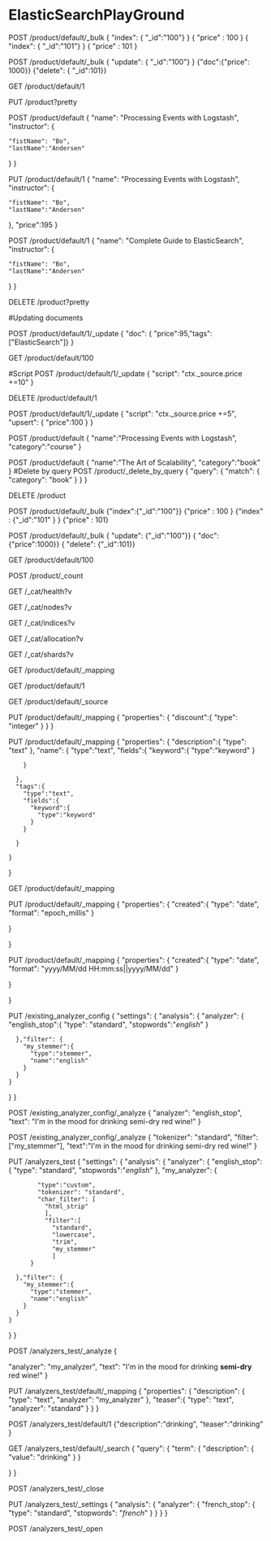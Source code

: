 # ElasticSearchPlayGround

POST /product/default/_bulk
{ "index": { "_id":"100"} }
{ "price" : 100 }
{ "index": { "_id":"101"} }
{ "price" : 101 }

POST /product/default/_bulk
{ "update": { "_id":"100"} }
{"doc":{"price": 1000}}
{"delete": { "_id":101}}

GET /product/default/1

PUT /product?pretty

POST /product/default
{
  "name": "Processing Events with Logstash",
  "instructor": {
    
    "fistName": "Bo",
    "lastName":"Andersen"
  }
}

PUT /product/default/1
{
  "name": "Processing Events with Logstash",
  "instructor": {
    
    "fistName": "Bo",
    "lastName":"Andersen"
  },
  "price":195
}

POST /product/default/1
{
  "name": "Complete Guide to ElasticSearch",
  "instructor": {
    
    "fistName": "Bo",
    "lastName":"Andersen"
  }
}

DELETE /product?pretty

#Updating documents

POST /product/default/1/_update 
{
  "doc": { "price":95,"tags":["ElasticSearch"]}
}

GET /product/default/100

#Script
POST /product/default/1/_update
{
  "script": "ctx._source.price +=10"
}

DELETE /product/default/1

POST /product/default/1/_update
{
  "script": "ctx._source.price +=5",
  "upsert": {
    "price":100
  }
}

POST /product/default
{
  "name":"Processing Events with Logstash",
  "category":"course"
}

POST /product/default
{
  "name":"The Art of Scalability",
  "category":"book"
}
#Delete by query
POST /product/_delete_by_query
{
  "query": {
    "match": {
      "category": "book"
    }
  }
}

DELETE /product

POST /product/default/_bulk
{"index":{"_id":"100"}}
{"price" : 100 }
{"index" : {"_id":"101" } }
{"price" : 101}

POST /product/default/_bulk
{ "update": {"_id":"100"}}
{ "doc": {"price":1000}}
{ "delete": {"_id":101}}

GET /product/default/100

POST /product/_count

GET /_cat/health?v

GET /_cat/nodes?v

GET /_cat/indices?v

GET /_cat/allocation?v

GET /_cat/shards?v

GET /product/default/_mapping

GET /product/default/1

GET /product/default/_source

PUT /product/default/_mapping
{
  "properties": {
    "discount":{
      "type": "integer"
    }
  }
}


PUT /product/default/_mapping
{
  "properties": {
    "description":{
      "type": "text"
    },
      "name": {
        "type":"text",
        "fields":{
          "keyword":{
            "type":"keyword"
          }
          
        }
        
      },
      "tags":{
        "type":"text",
        "fields":{
          "keyword":{
            "type":"keyword"
          }
        }
        
      }
      
    }
    
  }
  
GET /product/default/_mapping  

PUT /product/default/_mapping
{
  "properties": {
    "created":{
      "type": "date",
      "format": "epoch_millis"
    }
    
  }
  
}


PUT /product/default/_mapping
{
  "properties": {
    "created":{
      "type": "date",
      "format": "yyyy/MM/dd HH:mm:ss||yyyy/MM/dd"
    }
    
  }
  
}


PUT /existing_analyzer_config
{
  "settings": {
    "analysis": {
      "analyzer": {
        "english_stop":{
          "type": "standard",
          "stopwords":"_english_"
          }
        
      },"filter": {
        "my_stemmer":{
          "type":"stemmer",
          "name":"english"
        }
      }
    }
  }
}


POST /existing_analyzer_config/_analyze
{
  "analyzer": "english_stop",
  "text": "I'm in the mood for drinking semi-dry red wine!"
}


POST /existing_analyzer_config/_analyze
{
  "tokenizer": "standard",
  "filter": ["my_stemmer"],
  "text":"I'm in the mood for drinking semi-dry red wine!"
}

PUT /analyzers_test
{
  "settings": {
    "analysis": {
      "analyzer": {
        "english_stop":{
          "type": "standard",
          "stopwords":"_english_"
          },
          "my_analyzer": {
            
            "type":"custom",
            "tokenizer": "standard",
            "char_filter": [
              "html_strip"
              ],
              "filter":[
                "standard",
                "lowercase",
                "trim",
                "my_stemmer"
                ]
          }
        
      },"filter": {
        "my_stemmer":{
          "type":"stemmer",
          "name":"english"
        }
      }
    }
  }
}


POST /analyzers_test/_analyze
{
  
  "analyzer": "my_analyzer",
  "text": "I'm in the mood for drinking <strong>semi-dry</strong> red wine!"
}


PUT /analyzers_test/default/_mapping
{
 "properties": {
   "description": {
     "type": "text",
     "analyzer": "my_analyzer"
   },
   "teaser":{
     "type": "text",
     "analyzer": "standard"
   }
 } 
}

POST /analyzers_test/default/1
{"description":"drinking",
  "teaser":"drinking"
}

GET /analyzers_test/default/_search
{
  "query": {
    "term": {
      "description": {
        "value": "drinking"
      }
    }
    
  }
}


POST /analyzers_test/_close

PUT /analyzers_test/_settings
{
  "analysis": {
    "analyzer": {
      "french_stop": {
        "type": "standard",
        "stopwords": "_french_"
      }
    }
  }
}

POST /analyzers_test/_open
